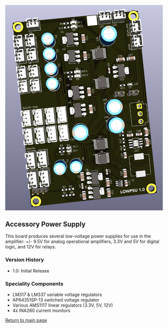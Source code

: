 
![Dual PSU PCB](images/dual-psu.png)

## Accessory Power Supply

This board produces several low-voltage power supplies for use in the amplifier: +/- 9.5V for analog operational amplifiers, 3.3V and 5V for digital logic, and 12V for relays.

### Version History

- 1.0: Initial Release

### Speciality Components

* LM317 & LM337 variable voltage regulators
* AP64351SP-13 switched voltage regulator
* Various AMS1117 linear regulators (3.3V, 5V, 12V)
* 4x INA260 current monitors

[Return to main page](/)
